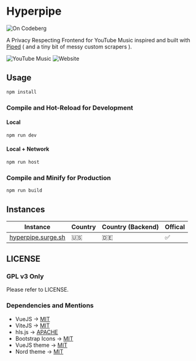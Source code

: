 # Hyperpipe

![On Codeberg](https://codeberg.org/Hyperpipe/static/raw/branch/master/on-codeberg.svg)

A Privacy Respecting Frontend for YouTube Music inspired and built with [Piped][piped] ( and a tiny bit of messy custom scrapers ).

![YouTube Music](https://img.shields.io/badge/youtube-music-red?style=for-the-badge&logo=youtube)
![Website](https://img.shields.io/website?down_color=red&down_message=offline&label=status&style=for-the-badge&up_color=cornflowerblue&up_message=online&url=https%3A%2F%2Fhyperpipe.surge.sh)

## Usage

```sh
npm install
```

### Compile and Hot-Reload for Development

#### Local

```sh
npm run dev
```

#### Local + Network

```sh
npm run host
```

### Compile and Minify for Production

```sh
npm run build
```

## Instances

| Instance                     | Country | Country (Backend) | Offical |
| ---------------------------- | ------- | ----------------- | ------- |
| [hyperpipe.surge.sh][hypipe] | 🇺🇸      | 🇩🇪                | ✅      |

## LICENSE

### GPL v3 Only

Please refer to LICENSE.

### Dependencies and Mentions

- VueJS -> [MIT][vue]
- ViteJS -> [MIT][vite]
- hls.js -> [APACHE][hls]
- Bootstrap Icons -> [MIT][bi]
- VueJS theme -> [MIT][vuetheme]
- Nord theme -> [MIT][nord]

[hypipe]: https://hyperpipe.surge.sh
[piped]: https://piped.kavin.rocks
[vue]: https://github.com/vuejs/core/blob/main/LICENSE
[vite]: https://github.com/vitejs/vite/blob/main/LICENSE
[bi]: https://github.com/twbs/icons/blob/main/LICENSE.md
[hls]: https://github.com/video-dev/hls.js/blob/master/LICENSE
[nord]: https://github.com/arcticicestudio/nord/blob/develop/LICENSE.md
[vuetheme]: https://github.com/vuejs/theme/blob/main/LICENSE
